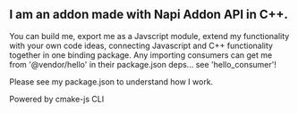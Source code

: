 ## I am an addon made with Napi Addon API in C++.

You can build me, export me as a Javscript module, extend my functionality with your own code ideas, connecting Javascript and C++ functionality together in one binding package. Any importing consumers can get me from '@vendor/hello' in their package.json deps... see 'hello_consumer'!

Please see my package.json to understand how I work.

Powered by cmake-js CLI
